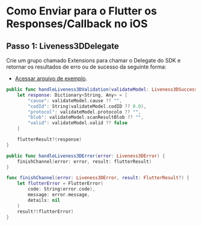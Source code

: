 # Como Enviar para o Flutter os Responses/Callback no iOS

## Passo 1: Liveness3DDelegate

Crie um grupo chamado Extensions para chamar o Delegate do SDK e retornar os resultados de erro ou de sucesso da seguinte forma:

- [Acessar arquivo de exemplo](../../ios/Runner/Extensions/OitiLiveness3dResult.swift).

```swift
public func handleLiveness3DValidation(validateModel: Liveness3DSuccess) {
    let response: Dictionary<String, Any> = [
        "cause": validateModel.cause ?? "",
        "codId": String(validateModel.codID ?? 0.0),
        "protocol": validateModel.protocolo ?? "",
        "blob": validateModel.scanResultBlob ?? "",
        "valid": validateModel.valid ?? false
    ]

    flutterResult?(response)
}

public func handleLiveness3DError(error: Liveness3DError) {
    finishChannel(error: error, result: flutterResult)
}

func finishChannel(error: Liveness3DError, result: FlutterResult?) {
    let flutterError = FlutterError(
        code: String(error.code),
        message: error.message,
        details: nil
    )
    result?(flutterError)
}
```
